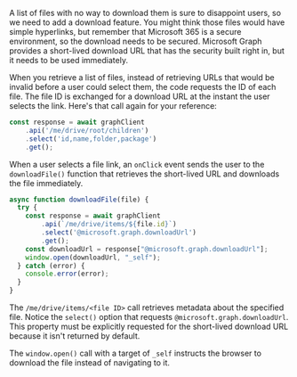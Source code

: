 A list of files with no way to download them is sure to disappoint users, so we need to add a download feature. You might think those files would have simple hyperlinks, but remember that Microsoft 365 is a secure environment, so the download needs to be secured. Microsoft Graph provides a short-lived download URL that has the security built right in, but it needs to be used immediately.

When you retrieve a list of files, instead of retrieving URLs that would be invalid before a user could select them, the code requests the ID of each file. The file ID is exchanged for a download URL at the instant the user selects the link. Here's that call again for your reference:

```javascript
const response = await graphClient
    .api('/me/drive/root/children')
    .select('id,name,folder,package')
    .get();
```

When a user selects a file link, an `onClick` event sends the user to the `downloadFile()` function that retrieves the short-lived URL and downloads the file immediately.

```javascript
async function downloadFile(file) {
  try {
    const response = await graphClient
        .api(`/me/drive/items/${file.id}`)
        .select('@microsoft.graph.downloadUrl')
        .get();
    const downloadUrl = response["@microsoft.graph.downloadUrl"];
    window.open(downloadUrl, "_self");
  } catch (error) {
    console.error(error);
  }
}
```

The `/me/drive/items/<file ID>` call retrieves metadata about the specified file. Notice the `select()` option that requests `@microsoft.graph.downloadUrl`. This property must be explicitly requested for the short-lived download URL because it isn't returned by default.

The `window.open()` call with a target of `_self` instructs the browser to download the file instead of navigating to it.

